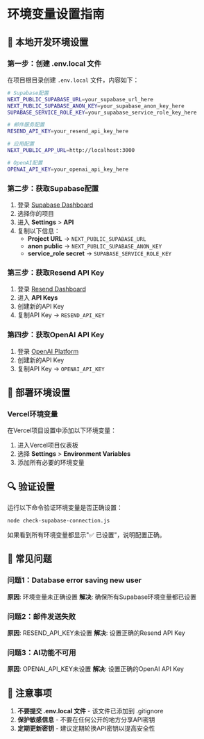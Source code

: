 # 环境变量设置指南

## 🔧 本地开发环境设置

### 第一步：创建 .env.local 文件

在项目根目录创建 `.env.local` 文件，内容如下：

```bash
# Supabase配置
NEXT_PUBLIC_SUPABASE_URL=your_supabase_url_here
NEXT_PUBLIC_SUPABASE_ANON_KEY=your_supabase_anon_key_here
SUPABASE_SERVICE_ROLE_KEY=your_supabase_service_role_key_here

# 邮件服务配置
RESEND_API_KEY=your_resend_api_key_here

# 应用配置
NEXT_PUBLIC_APP_URL=http://localhost:3000

# OpenAI配置
OPENAI_API_KEY=your_openai_api_key_here
```

### 第二步：获取Supabase配置

1. 登录 [Supabase Dashboard](https://supabase.com/dashboard)
2. 选择你的项目
3. 进入 **Settings** > **API**
4. 复制以下信息：
   - **Project URL** → `NEXT_PUBLIC_SUPABASE_URL`
   - **anon public** → `NEXT_PUBLIC_SUPABASE_ANON_KEY`
   - **service_role secret** → `SUPABASE_SERVICE_ROLE_KEY`

### 第三步：获取Resend API Key

1. 登录 [Resend Dashboard](https://resend.com/dashboard)
2. 进入 **API Keys**
3. 创建新的API Key
4. 复制API Key → `RESEND_API_KEY`

### 第四步：获取OpenAI API Key

1. 登录 [OpenAI Platform](https://platform.openai.com/api-keys)
2. 创建新的API Key
3. 复制API Key → `OPENAI_API_KEY`

## 🚀 部署环境设置

### Vercel环境变量

在Vercel项目设置中添加以下环境变量：

1. 进入Vercel项目仪表板
2. 选择 **Settings** > **Environment Variables**
3. 添加所有必要的环境变量

## 🔍 验证设置

运行以下命令验证环境变量是否正确设置：

```bash
node check-supabase-connection.js
```

如果看到所有环境变量都显示"✅ 已设置"，说明配置正确。

## 🚨 常见问题

### 问题1：Database error saving new user
**原因**: 环境变量未正确设置
**解决**: 确保所有Supabase环境变量都已设置

### 问题2：邮件发送失败
**原因**: RESEND_API_KEY未设置
**解决**: 设置正确的Resend API Key

### 问题3：AI功能不可用
**原因**: OPENAI_API_KEY未设置
**解决**: 设置正确的OpenAI API Key

## 📝 注意事项

1. **不要提交 .env.local 文件** - 该文件已添加到 .gitignore
2. **保护敏感信息** - 不要在任何公开的地方分享API密钥
3. **定期更新密钥** - 建议定期轮换API密钥以提高安全性
